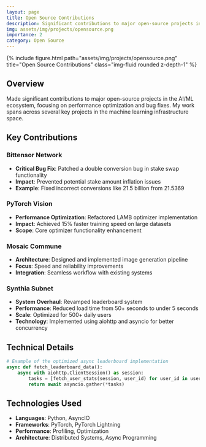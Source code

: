 ```yaml
---
layout: page
title: Open Source Contributions
description: Significant contributions to major open-source projects including Bittensor, PyTorch Vision, and other AI/ML frameworks.
img: assets/img/projects/opensource.png
importance: 2
category: Open Source
---
```


<div class="row">
    <div class="col-sm mt-3 mt-md-0">
        {% include figure.html path="assets/img/projects/opensource.png" title="Open Source Contributions" class="img-fluid rounded z-depth-1" %}
    </div>
</div>

## Overview

Made significant contributions to major open-source projects in the AI/ML ecosystem, focusing on performance optimization and bug fixes. My work spans across several key projects in the machine learning infrastructure space.

## Key Contributions

### Bittensor Network
- **Critical Bug Fix**: Patched a double conversion bug in stake swap functionality
- **Impact**: Prevented potential stake amount inflation issues
- **Example**: Fixed incorrect conversions like 21.5 billion from 21.5369

### PyTorch Vision
- **Performance Optimization**: Refactored LAMB optimizer implementation
- **Impact**: Achieved 15% faster training speed on large datasets
- **Scope**: Core optimizer functionality enhancement

### Mosaic Commune
- **Architecture**: Designed and implemented image generation pipeline
- **Focus**: Speed and reliability improvements
- **Integration**: Seamless workflow with existing systems

### Synthia Subnet
- **System Overhaul**: Revamped leaderboard system
- **Performance**: Reduced load time from 50+ seconds to under 5 seconds
- **Scale**: Optimized for 500+ daily users
- **Technology**: Implemented using aiohttp and asyncio for better concurrency

## Technical Details

```python
# Example of the optimized async leaderboard implementation
async def fetch_leaderboard_data():
    async with aiohttp.ClientSession() as session:
        tasks = [fetch_user_stats(session, user_id) for user_id in user_ids]
        return await asyncio.gather(*tasks)
```

## Technologies Used

- **Languages**: Python, AsyncIO
- **Frameworks**: PyTorch, PyTorch Lightning
- **Performance**: Profiling, Optimization
- **Architecture**: Distributed Systems, Async Programming
